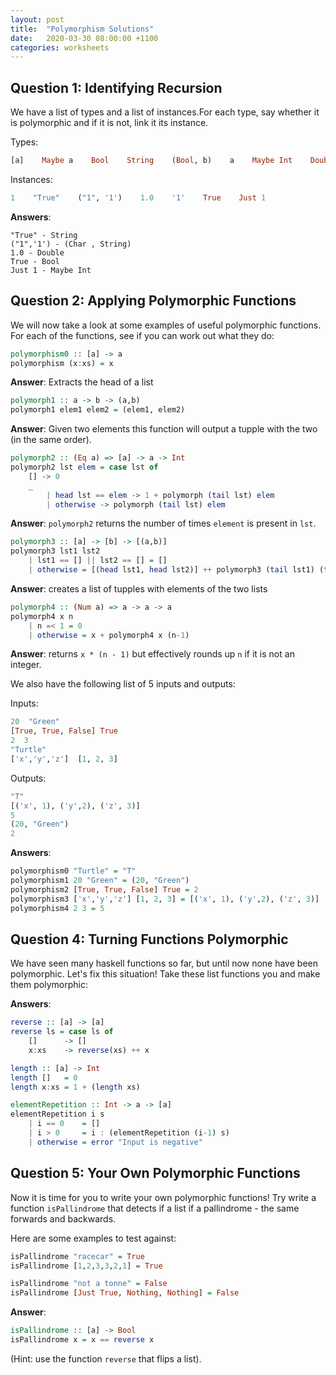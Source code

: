 ```yaml
---
layout: post
title:  "Polymorphism Solutions"
date:   2020-03-30 08:00:00 +1100
categories: worksheets
---
```



## Question 1: Identifying Recursion

We have a list of types and a list of instances.For each type, say whether it is polymorphic and if it is not, link it its instance.

Types:
```haskell
[a]    Maybe a    Bool    String    (Bool, b)    a    Maybe Int    Double    Char    Int    (String, Char)
```

Instances:
```haskell
1    "True"    ("1", '1')    1.0    '1'    True    Just 1
```

__Answers__: 
```
"True" - String 
("1",'1') - (Char , String) 
1.0 - Double 
True - Bool
Just 1 - Maybe Int
```


## Question 2: Applying Polymorphic Functions

We will now take a look at some examples of useful polymorphic functions. For each of the functions, see if you can work out what they do:

```haskell
polymorphism0 :: [a] -> a
polymorphism (x:xs) = x
```
__Answer__: Extracts the head of a list

```haskell
polymorph1 :: a -> b -> (a,b)
polymorph1 elem1 elem2 = (elem1, elem2)
```
__Answer__: Given two elements this function will output a tupple with the two (in the same order).

```haskell
polymorph2 :: (Eq a) => [a] -> a -> Int
polymorph2 lst elem = case lst of 
    [] -> 0
    _
        | head lst == elem -> 1 + polymorph (tail lst) elem
        | otherwise -> polymorph (tail lst) elem
```
__Answer__: ```polymorph2``` returns the number of times ```element``` is present in ```lst```.

```haskell
polymorph3 :: [a] -> [b] -> [(a,b)]
polymorph3 lst1 lst2 
    | lst1 == [] || lst2 == [] = []
    | otherwise = [(head lst1, head lst2)] ++ polymorph3 (tail lst1) (tail lst2)
```
__Answer__: creates a list of tupples with elements of the two lists 

```haskell
polymorph4 :: (Num a) => a -> a -> a
polymorph4 x n
    | n =< 1 = 0
    | otherwise = x + polymorph4 x (n-1)
```
__Answer__: returns ```x * (n - 1)``` but effectively rounds up ```n``` if it is not an integer.

We also have the following list of 5 inputs and outputs:

Inputs:
```haskell
20  "Green"
[True, True, False] True
2  3
"Turtle"
['x','y','z']  [1, 2, 3]
```

Outputs:
```haskell
"T"
[('x', 1), ('y',2), ('z', 3)]
5
(20, "Green")
2
```

__Answers__:
```haskell
polymorphism0 "Turtle" = "T"
polymorphism1 20 "Green" = (20, "Green")
polymorphism2 [True, True, False] True = 2
polymorphism3 ['x','y','z'] [1, 2, 3] = [('x', 1), ('y',2), ('z', 3)]
polymorphism4 2 3 = 5
```


## Question 4: Turning Functions Polymorphic

We have seen many haskell functions so far, but until now none have been polymorphic. Let's fix this situation! Take these list functions you and make them polymorphic:

__Answers__:

```haskell
reverse :: [a] -> [a]  
reverse ls = case ls of  
    []      -> []  
    x:xs    -> reverse(xs) ++ x
```

```haskell
length :: [a] -> Int
length []   = 0
length x:xs = 1 + (length xs)
```

```haskell
elementRepetition :: Int -> a -> [a]  
elementRepetition i s
    | i == 0    = []
    | i > 0     = i : (elementRepetition (i-1) s)
    | otherwise = error "Input is negative"
```


## Question 5: Your Own Polymorphic Functions

Now it is time for you to write your own polymorphic functions! Try write a function ```isPallindrome``` that detects if a list if a pallindrome - the same forwards and backwards.

Here are some examples to test against:

```haskell
isPallindrome "racecar" = True
isPallindrome [1,2,3,3,2,1] = True

isPallindrome "not a tonne" = False
isPallindrome [Just True, Nothing, Nothing] = False
```
__Answer__:
```haskell
isPallindrome :: [a] -> Bool 
isPallindrome x = x == reverse x 
```
(Hint: use the function ```reverse``` that flips a list).
